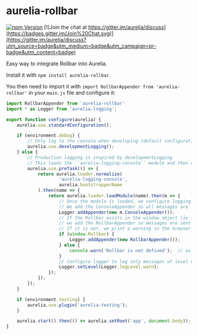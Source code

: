 # aurelia-rollbar

[![npm Version](https://img.shields.io/npm/v/aurelia-piwik.svg)](https://www.npmjs.com/package/aurelia-rollbar)
[![Join the chat at https://gitter.im/aurelia/discuss](https://badges.gitter.im/Join%20Chat.svg)](https://gitter.im/aurelia/discuss?utm_source=badge&utm_medium=badge&utm_campaign=pr-badge&utm_content=badge)

Easy way to integrate Rollbar into Aurelia.

Install it with `npm install aurelia-rollbar`.

You then need to import it with `import RollbarAppender from 'aurelia-rollbar'` in your `main.js` file and configure it:

```javascript
import RollbarAppender from 'aurelia-rollbar'
import * as Logger from 'aurelia-logging';

export function configure(aurelia) {
    aurelia.use.standardConfiguration();

    if (environment.debug) {
        // Only log to the console when developing (default configuration of developmentLogging)
        aurelia.use.developmentLogging();
    } else {
        // Production logging is inspired by developmentLogging
        // This loads the ``aurelia-logging-console`` module and then configures logging.
        aurelia.use.preTask(() => {
            return aurelia.loader.normalize(
                    'aurelia-logging-console',
                    aurelia.bootstrapperName
            ).then(name => {
                return aurelia.loader.loadModule(name).then(m => {
                    // Once the module is loaded, we configure logging.
                    // We add the ConsoleAppender so all messages are logged in the console of the browser.
                    Logger.addAppender(new m.ConsoleAppender());
                    // If the Rollbar exists in the window object (ie if Rollbar is loaded),
                    // we add the RollbarAppender so messages are sent to rollbar.
                    // If it is not, we print a warning in the browser console.
                    if (window.Rollbar) {
                        Logger.addAppender(new RollbarAppender());
                    } else {
                        console.warn('Rollbar is not defined');  // eslint-disable-line no-console
                    }
                    // Configure logger to log only messages of level warning or above.
                    Logger.setLevel(Logger.logLevel.warn);
                });
            });
        });
    }

    if (environment.testing) {
        aurelia.use.plugin('aurelia-testing');
    }

    aurelia.start().then(() => aurelia.setRoot('app', document.body));
}
```
